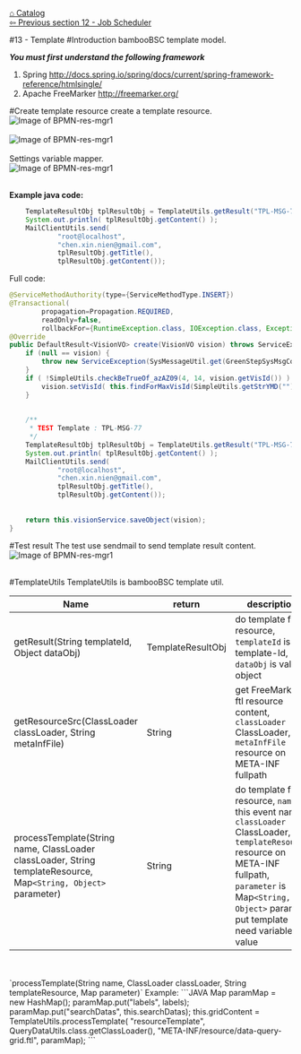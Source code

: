 <a href="https://github.com/billchen198318/bamboobsc/blob/master/core-doc/dev-docs/00-Catalog.md">⌂ Catalog</a><br/>
<a href="https://github.com/billchen198318/bamboobsc/blob/master/core-doc/dev-docs/12-Job.md">⇦ 
Previous section 12 - Job Scheduler</a>



#13 - Template
#Introduction
bambooBSC template model.<br>


***You must first understand the following framework***<br/>
1. Spring http://docs.spring.io/spring/docs/current/spring-framework-reference/htmlsingle/<br/>
2. Apache FreeMarker http://freemarker.org/

#Create template resource
create a template resource.
![Image of BPMN-res-mgr1](https://raw.githubusercontent.com/billchen198318/bamboobsc/master/core-doc/dev-docs/pics/13-001.jpeg)
<br/>
<br/>
![Image of BPMN-res-mgr1](https://raw.githubusercontent.com/billchen198318/bamboobsc/master/core-doc/dev-docs/pics/13-002.jpeg)
<br/>
<br/>
Settings variable mapper.<br/>
![Image of BPMN-res-mgr1](https://raw.githubusercontent.com/billchen198318/bamboobsc/master/core-doc/dev-docs/pics/13-003.jpeg)
<br/>
<br/>

**Example java code:**
```JAVA
	TemplateResultObj tplResultObj = TemplateUtils.getResult("TPL-MSG-77", vision);
	System.out.println( tplResultObj.getContent() );
	MailClientUtils.send(
			"root@localhost", 
			"chen.xin.nien@gmail.com", 
			tplResultObj.getTitle(), 
			tplResultObj.getContent());
```

Full code:
```JAVA
@ServiceMethodAuthority(type={ServiceMethodType.INSERT})
@Transactional(
		propagation=Propagation.REQUIRED, 
		readOnly=false,
		rollbackFor={RuntimeException.class, IOException.class, Exception.class} )			
@Override
public DefaultResult<VisionVO> create(VisionVO vision) throws ServiceException, Exception {
	if (null == vision) {
		throw new ServiceException(SysMessageUtil.get(GreenStepSysMsgConstants.PARAMS_BLANK));
	}
	if ( !SimpleUtils.checkBeTrueOf_azAZ09(4, 14, vision.getVisId()) ) { // for import-mode from csv file VIS_ID is old(before id).			
		vision.setVisId( this.findForMaxVisId(SimpleUtils.getStrYMD("")) );
	}				
		
		
	/**
	 * TEST Template : TPL-MSG-77
	 */
	TemplateResultObj tplResultObj = TemplateUtils.getResult("TPL-MSG-77", vision);
	System.out.println( tplResultObj.getContent() );
	MailClientUtils.send(
			"root@localhost", 
			"chen.xin.nien@gmail.com", 
			tplResultObj.getTitle(), 
			tplResultObj.getContent());
		
		
	return this.visionService.saveObject(vision);
}
```

#Test result
The test use sendmail to send template result content.
![Image of BPMN-res-mgr1](https://raw.githubusercontent.com/billchen198318/bamboobsc/master/core-doc/dev-docs/pics/13-004.jpeg)
<br/>
<br/>

#TemplateUtils
TemplateUtils is bambooBSC template util.


| Name | return |description |
| --- | --- | --- |
| getResult(String templateId, Object dataObj) | TemplateResultObj | do template from resource, `templateId` is template-Id, `dataObj` is value object  |
| getResourceSrc(ClassLoader classLoader, String metaInfFile) | String | get FreeMarker ftl resource content, `classLoader` ClassLoader, `metaInfFile` resource on META-INF fullpath |
| processTemplate(String name, ClassLoader classLoader, String templateResource, Map`<String, Object>` parameter) | String | do template from resource, `name` this event name, `classLoader` ClassLoader, `templateResource` resource on META-INF fullpath, `parameter` is Map`<String, Object>` param put template need variable's value  |

<br/>
<br/>
`processTemplate(String name, ClassLoader classLoader, String templateResource, Map<String, Object> parameter)` Example:
```JAVA
Map<String, Object> paramMap = new HashMap<String, Object>();
paramMap.put("labels", labels);
paramMap.put("searchDatas", this.searchDatas);
this.gridContent = TemplateUtils.processTemplate(
		"resourceTemplate", 
		QueryDataUtils.class.getClassLoader(), 
		"META-INF/resource/data-query-grid.ftl", 
		paramMap);
```
